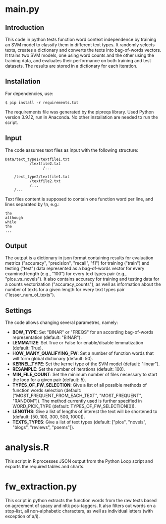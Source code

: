 # main.py

## Introduction
This code in python tests function word context independence by training an SVM model to classify them in different text types. It randomly selects texts, creates a dictionary and converts the texts into bag-of-words vectors. It trains two SVM models, one using word counts and the other using the training data, and evaluates their performance on both training and test datasets. The results are stored in a dictionary for each iteration.

## Installation
For dependencies, use:

    $ pip install -r requirements.txt

The requirements file was generated by the pipreqs library. Used Python version 3.9.12, run in Anaconda. No other installation are needed to run the script.

## Input
The code assumes text files as input with the following structure:

	Data/text_type1/textfile1.txt
			   /textfile2.txt
                     /...

	    /text_type2/textfile1.txt
			   /textfile2.txt
			   /...
	    /...


Text files content is supposed to contain one function word per line, and lines separated by \n, e.g.:

    the
    although
    while
    the
    ...


## Output
The output is a dictionary in json format containing results for evaluation metrics ("accuracy", "precision", "recall", "f1") for training ("train") and testing ("test") data represented as a bag-of-words vector for every examined length (e.g., "100") for every text types pair (e.g., "plos_vs_novels"). It also contains accuracy for training and testing data for a counts vectorization ("accuracy_counts"), as well as information about the number of texts for a given length for every text types pair ("lesser_num_of_texts"). 

## Settings
The code allows changing several parametres, namely:

- **BOW_TYPE**: Set "BINAR" or "FREQS" for an according bag-of-words representation (default: "BINAR").
- **LEMMATIZE**: Set True or False for enable/disable lemmatization (default: True).
- **HOW_MANY_QUALIFYING_FW**: Set a number of function words that will form global dictionary (default: 50).
- **KERNEL_TYPE**: Set the kernel type of the SVM model (default: "linear").
- **RESAMPLE**: Set the number of iterations (default: 100).
- **MIN_FILE_COUNT**: Set the minimum number of files necessary to start the loop for a given pair (default: 5).
- **TYPES_OF_FW_SELECTION**: Give a list of all possible methods of function words selection (default: ["MOST_FREQUENT_FROM_EACH_TEXT", "MOST_FREQUENT", "RANDOM"]). The method currently used is further specified in WORD_PICK_TYPE (default: TYPES_OF_FW_SELECTION[0]).
- **LENGTHS**: Give a list of lengths of interest the text will be shortened to (default: [50, 100, 300, 500, 1000]).
- **TEXTS_TYPES**: Give a list of text types (default: ["plos", "novels", "blogs", "reviews", "poems"]).


# analysis.R
This script in R processes JSON output from the Python Loop script and exports the required tables and charts.

# fw_extraction.py
This script in python extracts the function words from the raw texts based on agreement of spacy and nltk pos-taggers. It also filters out words on a stop-list, all non-alphabetic characters, as well as individual letters (with exception of a/i).

